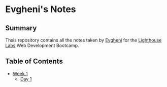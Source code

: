 # Evgheni's Notes

## Summary

Thsis repository contains all the notes taken by [Evgheni](https://github.com/baovevni) for the [Lighthouse Labs](http://lighthouselabs.ca) Web Development Bootcamp.


## Table of Contents

- [Week 1](/Week_1)
  - [Day 1](/Week_1/Day_1)